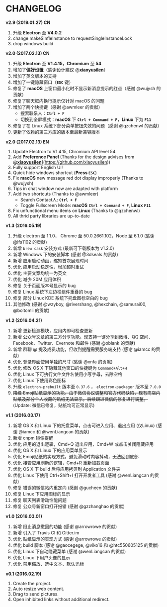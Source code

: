 # CHANGELOG

**v2.9 (2019.01.27) CN**
1. 升级 **Electron** 至 **V4.0.2**
2. change makeSinfleInstance to requestSingleInstanceLock
3. drop windows build

**v2.0 (2017.02.13) CN**

1. 升级 **Electron** 至 **V1.4.15**，**Chromium** 至 **54**
2. 增加了**偏好设置**（感谢设计建议 @**[xiaoyusilen](https://github.com/xiaoyusilen)**）
3. 增加了英文版本的支持
4. 增加了一键隐藏窗口（**`ESC`** 键）
5. 修复了 **macOS** 上窗口最小化时不显示新消息提示的红点（感谢 @wujysh 的贡献）
6. 修复了聊天框内换行提示仅针对 macOS 的问题
7. 增加了两个快捷键（感谢 @awmleer 的贡献）
	- 搜索联系人：**`Ctrl + F`**
	- 切换到全屏模式：**macOS** 下 **`Ctrl + Command + F`**，**Linux** 下为 **`F11`**
8. 修复了在 Linux 系统下部分菜单按钮失效的问题（感谢 @qzchenwl 的贡献）
8. 更新了依赖的第三方库的版本至最新兼容版本

**v2.0 (2017.02.13) EN**

1. Update Electron to V1.4.15, Chromium API level 54
2. Add **Preference Panel** (Thanks for the design advises from @**[xiaoyusilen](https://github.com/xiaoyusilen)**](https://github.com/xiaoyusilen))
3. Fully support English UI!
4. Quick hide windows shortcut (**Press `ESC`**)
5. Fix **macOS** new message red dot display improperly (Thanks to @wujysh)
6. Tips in chat window now are adapted with platform
7. Add two shortcuts (Thanks to @awmleer)
	- Search Contact人: **`Ctrl + F`**
	- Toggle Fullscreen Mode: **macOS** **`Ctrl + Command + F`**, **Linux** **`F11`**
8. Fix unfunctional menu items on **Linux** (Thanks to @qzchenwl)
8. All thrid party libraries are up-to-date


**v1.3 (2016.05.19)**

1. 升级 electron 至 1.1.0， Chrome 至 50.0.2661.102，Node 至 6.1.0 (感谢 @lfs1102 的贡献)
2. 新增 `brew cask` 安装方式 (最新可下载版本为 v1.2.0)
3. 新增 Windows 下的安装脚本 (感谢 @3dseals 的贡献)
4. 新增 应用启动动画，缩短首次展现时间
5. 优化 应用启动稳定性，增加超时重试
6. 优化 主要文案均统一为英文
7. 优化 减少 20M 应用体积
8. 修复 关于页面版本号显示的 bug
9. 修复 Linux 系统下左边栏组件重叠的 bug
10. 修复 部分 Linux KDE 系统下托盘图标空白的 bug
11. 其他修改 (感谢 @wzyboy, @rivershang, @hexchain, @samurai00, @boltomli 的贡献)


**v1.2 (2016.04.21)**

1. 新增 更新检测模块，应用内即可检查更新
2. 新增 公众号文章的第三方分享功能。现支持一键分享到微博、QQ 空间、Facebook、Twitter、Evernote 和邮件 (感谢 @oblank 的贡献)
3. 新增 群聊 @ 提及成员功能，但收到提醒需要服务端支持 (感谢 @iamcc 的贡献)
4. 优化 登录界面使用单独的尺寸 (感谢 @xnfa 的贡献)
5. 优化 修改 OS X 下隐藏其他窗口的快捷键为 `Command+Alt+H`
6. 优化 Linux 下可执行文件文件名使用小写字母，去除空格
7. 优化 Linux 下使用彩色图标
8. 升级 `electron-prebuilt` 版本至 `0.37.6` ， `electron-packager` 版本至 `7.0.0`
9. ~~降级 Emoji贴纸显示的功能。由于微信协议调整和官方代码缺陷，现有商店内贴纸及部分个人收藏的贴纸无法显示。后续跟进微信的修复进行调整。~~ (Update: 微信已修复，贴纸均可正常显示)


**v1.1 (2016.03.17)**

1. 新增 OS X 和 Linux 下的托盘菜单，点击可进入应用、退出应用 (仅Linux) (感谢 @iamcc 和 @wenLiangcan 的贡献)
2. 新增 cnpm 镜像提醒
3. 优化 应用的退出逻辑，Cmd+Q 退出应用，Cmd+W 或点击关闭隐藏应用
4. 优化 OS X 和 Linux 下的应用菜单显示
5. 优化 Emoji贴纸的实现方式，避免滑动时内容抖动，无法回到底部
6. 优化 接管应用刷新的逻辑，Cmd+R 重新加载页面
7. 优化 OS X 下 build 后将应用拷贝到 Application 文件夹
8. 优化 Linux 下使用 Ctrl+Shift+I 打开开发者工具 (感谢 @wenLiangcan 的贡献)
9. 修复 错误的微信站内重定向 (感谢 @gucheen 的贡献)
10. 修复 Linux 下应用图标的显示
11. 修复 聊天列表滑动性能问题
12. 修复 公众号新窗口打开报错 (感谢 @gzzhanghao 的贡献)

**v1.0 (2016.03.01)**

1. 新增 阻止消息撤回的功能 (感谢 @arrowrowe 的贡献)
2. 新增 引入了 Travis CI 和 Gitter.im
3. 优化 贴纸显示的实现方式 (感谢 @arrowrowe 的贡献)
4. 优化 build 脚本 (感谢 @gaocegege, @viko16 和 @htc550605125 的贡献)
5. 优化 Linux 下自动隐藏菜单 (感谢 @wenLiangcan 的贡献)
6. 优化 Linux 下用户头像的显示
7. 优化 禁用缩放、选中文本、默认光标

**v0.1 (2016.02.19)**

1. Create the project.
2. Auto resize web content.
3. Drag to send pictures.
4. Open inhibited links without additional redirect.

